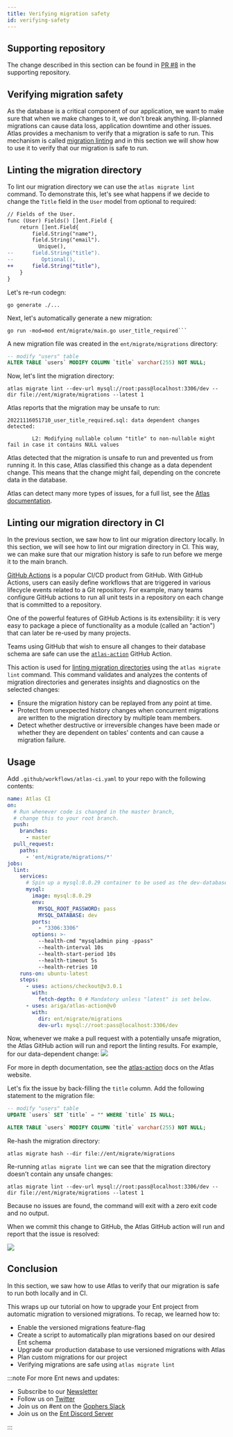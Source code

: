 ```yaml
---
title: Verifying migration safety
id: verifying-safety
---
```

## Supporting repository

The change described in this section can be found in
[PR #8](https://github.com/rotemtam/ent-versioned-migrations-demo/pull/8/files)
in the supporting repository.

## Verifying migration safety

As the database is a critical component of our application, we want to make sure that when we 
make changes to it, we don't break anything. Ill-planned migrations can cause data loss, application
downtime and other issues.  Atlas provides a mechanism to verify that a migration is safe to run.
This mechanism is called [migration linting](https://atlasgo.io/versioned/lint) and in this section
we will show how to use it to verify that our migration is safe to run.

## Linting the migration directory

To lint our migration directory we can use the `atlas migrate lint` command.
To demonstrate this, let's see what happens if we decide to change the `Title` field in the `User`
model from optional to required:

```diff
// Fields of the User.
func (User) Fields() []ent.Field {
	return []ent.Field{
		field.String("name"),
		field.String("email").
		  Unique(),
--		field.String("title").
--         Optional(),
++		field.String("title"),
	}
}

```

Let's re-run codegn:

```shell
go generate ./...
```

Next, let's automatically generate a new migration:

```shell
go run -mod=mod ent/migrate/main.go user_title_required```
```

A new migration file was created in the `ent/migrate/migrations` directory:

```sql title="ent/migrate/migrations/20221116051710_user_title_required.sql"
-- modify "users" table
ALTER TABLE `users` MODIFY COLUMN `title` varchar(255) NOT NULL;
```

Now, let's lint the migration directory:

```shell
atlas migrate lint --dev-url mysql://root:pass@localhost:3306/dev --dir file://ent/migrate/migrations --latest 1
```

Atlas reports that the migration may be unsafe to run:

```text
20221116051710_user_title_required.sql: data dependent changes detected:

        L2: Modifying nullable column "title" to non-nullable might fail in case it contains NULL values
```

Atlas detected that the migration is unsafe to run and prevented us from running it.
In this case, Atlas classified this change as a data dependent change. This means that the change
might fail, depending on the concrete data in the database.

Atlas can detect many more types of issues, for a full list, see the [Atlas documentation](https://atlasgo.io/lint/analyzers).

## Linting our migration directory in CI

In the previous section, we saw how to lint our migration directory locally. In this section,
we will see how to lint our migration directory in CI. This way, we can make sure that our migration
history is safe to run before we merge it to the main branch.

[GitHub Actions](https://github.com/features/actions) is a popular CI/CD
product from GitHub. With GitHub Actions, users can easily define workflows
that are triggered in various lifecycle events related to a Git repository.
For example, many teams configure GitHub actions to run all unit tests in
a repository on each change that is committed to a repository.

One of the powerful features of GitHub Actions is its extensibility: it is
very easy to package a piece of functionality as a module (called an "action")
that can later be re-used by many projects.

Teams using GitHub that wish to ensure all changes to their database schema are safe
can use the [`atlas-action`](https://github.com/ariga/atlas-action) GitHub Action.

This action is used for [linting migration directories](/versioned/lint)
using the `atlas migrate lint` command. This command  validates and analyzes the contents
of migration directories and generates insights and diagnostics on the selected changes:

* Ensure the migration history can be replayed from any point at time.
* Protect from unexpected history changes when concurrent migrations are written to the migration directory by
  multiple team members.
* Detect whether destructive or irreversible changes have been made or whether they are dependent on tables'
  contents and can cause a migration failure.

## Usage

Add `.github/workflows/atlas-ci.yaml` to your repo with the following contents:

```yaml
name: Atlas CI
on:
  # Run whenever code is changed in the master branch,
  # change this to your root branch.
  push:
    branches:
      - master
  pull_request:
    paths:
      - 'ent/migrate/migrations/*'
jobs:
  lint:
    services:
      # Spin up a mysql:8.0.29 container to be used as the dev-database for analysis.
      mysql:
        image: mysql:8.0.29
        env:
          MYSQL_ROOT_PASSWORD: pass
          MYSQL_DATABASE: dev
        ports:
          - "3306:3306"
        options: >-
          --health-cmd "mysqladmin ping -ppass"
          --health-interval 10s
          --health-start-period 10s
          --health-timeout 5s
          --health-retries 10
    runs-on: ubuntu-latest
    steps:
      - uses: actions/checkout@v3.0.1
        with:
          fetch-depth: 0 # Mandatory unless "latest" is set below.
      - uses: ariga/atlas-action@v0
        with:
          dir: ent/migrate/migrations
          dev-url: mysql://root:pass@localhost:3306/dev
```
Now, whenever we make a pull request with a potentially unsafe migration, the Atlas
GitHub action will run and report the linting results. For example, for our data-dependent change:
![](https://atlasgo.io/uploads/images/atlas-ci-report-dd.png)

For more in depth documentation, see the [atlas-action](https://atlasgo.io/integrations/github-actions)
docs on the Atlas website.

Let's fix the issue by back-filling the `title` column. Add the following
statement to the migration file:

```sql title="ent/migrate/migrations/20221116051710_user_title_required.sql"
-- modify "users" table
UPDATE `users` SET `title` = "" WHERE `title` IS NULL;

ALTER TABLE `users` MODIFY COLUMN `title` varchar(255) NOT NULL;
```

Re-hash the migration directory:

```shell
atlas migrate hash --dir file://ent/migrate/migrations
```

Re-running `atlas migrate lint` we can see that the migration directory doesn't
contain any unsafe changes:

```text
atlas migrate lint --dev-url mysql://root:pass@localhost:3306/dev --dir file://ent/migrate/migrations --latest 1
```

Because no issues are found, the command will exit with a zero exit code and no output. 

When we commit this change to GitHub, the Atlas GitHub action will run and report that
the issue is resolved:

![](https://atlasgo.io/uploads/images/atlas-ci-report-noissue.png)

## Conclusion

In this section, we saw how to use Atlas to verify that our migration is safe to run both
locally and in CI.

This wraps up our tutorial on how to upgrade your Ent project from
automatic migration to versioned migrations. To recap, we learned how to:

* Enable the versioned migrations feature-flag
* Create a script to automatically plan migrations based on our desired Ent schema
* Upgrade our production database to use versioned migrations with Atlas
* Plan custom migrations for our project
* Verifying migrations are safe using `atlas migrate lint`

:::note For more Ent news and updates:

- Subscribe to our [Newsletter](https://www.getrevue.co/profile/ent)
- Follow us on [Twitter](https://twitter.com/entgo_io)
- Join us on #ent on the [Gophers Slack](https://entgo.io/docs/slack)
- Join us on the [Ent Discord Server](https://discord.gg/qZmPgTE6RX)

:::

